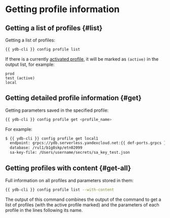 # Getting profile information

## Getting a list of profiles {#list}

Getting a list of profiles:

```bash
{{ ydb-cli }} config profile list
```

If there is a currently [activated profile](../activate.md), it will be marked as `(active)` in the output list, for example:

```text
prod
test (active)
local
```

## Getting detailed profile information {#get}

Getting parameters saved in the specified profile:

```bash
{{ ydb-cli }} config profile get <profile_name>
```

For example:

```bash
$ {{ ydb-cli }} config profile get local1
  endpoint: grpcs://ydb.serverless.yandexcloud.net:{{ def-ports.grpcs }}
  database: /rul1/b1g8skp/etn02099
  sa-key-file: /Users/username/secrets/sa_key_test.json
```

## Getting profiles with content {#get-all}

Full information on all profiles and parameters stored in them:

```bash
{{ ydb-cli }} config profile list --with-content
```

The output of this command combines the output of the command to get a list of profiles (with the active profile marked) and the parameters of each profile in the lines following its name.

